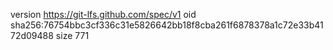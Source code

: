 version https://git-lfs.github.com/spec/v1
oid sha256:76754bbc3cf336c31e5826642bb18f8cba261f6878378a1c72e33b4172d09488
size 771
